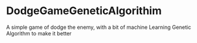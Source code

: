 # DodgeGameGeneticAlgorithim
A simple game of dodge the enemy, with a bit of machine Learning Genetic Algorithm to make it better
